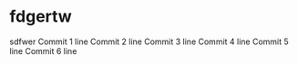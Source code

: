 # fdgertw
sdfwer
Commit 1 line
Commit 2 line
Commit 3 line
Commit 4 line
Commit 5 line
Commit 6 line
